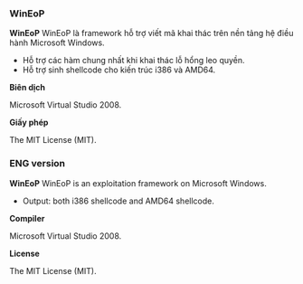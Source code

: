 ### WinEoP

**WinEoP**
WinEoP là framework hỗ trợ viết mã khai thác trên nền tảng hệ điều hành Microsoft Windows.
- Hỗ trợ các hàm chung nhất khi khai thác lỗ hổng leo quyền.
- Hỗ trợ sinh shellcode cho kiến trúc i386 và AMD64.

**Biên dịch**

Microsoft Virtual Studio 2008.

**Giấy phép**

The MIT License (MIT).


### ENG version

**WinEoP**
WinEoP is an exploitation framework on Microsoft Windows.
- Output: both i386 shellcode and AMD64 shellcode.

**Compiler**

Microsoft Virtual Studio 2008.

**License**

The MIT License (MIT).